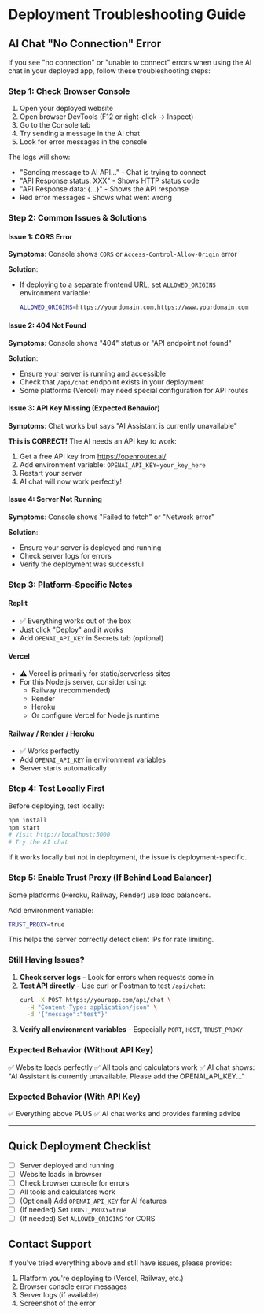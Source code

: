 # Deployment Troubleshooting Guide

## AI Chat "No Connection" Error

If you see "no connection" or "unable to connect" errors when using the AI chat in your deployed app, follow these troubleshooting steps:

### Step 1: Check Browser Console
1. Open your deployed website
2. Open browser DevTools (F12 or right-click → Inspect)
3. Go to the Console tab
4. Try sending a message in the AI chat
5. Look for error messages in the console

The logs will show:
- "Sending message to AI API..." - Chat is trying to connect
- "API Response status: XXX" - Shows HTTP status code
- "API Response data: {...}" - Shows the API response
- Red error messages - Shows what went wrong

### Step 2: Common Issues & Solutions

#### Issue 1: CORS Error
**Symptoms**: Console shows `CORS` or `Access-Control-Allow-Origin` error

**Solution**: 
- If deploying to a separate frontend URL, set `ALLOWED_ORIGINS` environment variable:
  ```bash
  ALLOWED_ORIGINS=https://yourdomain.com,https://www.yourdomain.com
  ```

#### Issue 2: 404 Not Found
**Symptoms**: Console shows "404" status or "API endpoint not found"

**Solution**:
- Ensure your server is running and accessible
- Check that `/api/chat` endpoint exists in your deployment
- Some platforms (Vercel) may need special configuration for API routes

#### Issue 3: API Key Missing (Expected Behavior)
**Symptoms**: Chat works but says "AI Assistant is currently unavailable"

**This is CORRECT!** The AI needs an API key to work:
1. Get a free API key from https://openrouter.ai/
2. Add environment variable: `OPENAI_API_KEY=your_key_here`
3. Restart your server
4. AI chat will now work perfectly!

#### Issue 4: Server Not Running
**Symptoms**: Console shows "Failed to fetch" or "Network error"

**Solution**:
- Ensure your server is deployed and running
- Check server logs for errors
- Verify the deployment was successful

### Step 3: Platform-Specific Notes

#### Replit
- ✅ Everything works out of the box
- Just click "Deploy" and it works
- Add `OPENAI_API_KEY` in Secrets tab (optional)

#### Vercel
- ⚠️ Vercel is primarily for static/serverless sites
- For this Node.js server, consider using:
  - Railway (recommended)
  - Render
  - Heroku
  - Or configure Vercel for Node.js runtime

#### Railway / Render / Heroku
- ✅ Works perfectly
- Add `OPENAI_API_KEY` in environment variables
- Server starts automatically

### Step 4: Test Locally First
Before deploying, test locally:
```bash
npm install
npm start
# Visit http://localhost:5000
# Try the AI chat
```

If it works locally but not in deployment, the issue is deployment-specific.

### Step 5: Enable Trust Proxy (If Behind Load Balancer)
Some platforms (Heroku, Railway, Render) use load balancers.

Add environment variable:
```bash
TRUST_PROXY=true
```

This helps the server correctly detect client IPs for rate limiting.

### Still Having Issues?

1. **Check server logs** - Look for errors when requests come in
2. **Test API directly** - Use curl or Postman to test `/api/chat`:
   ```bash
   curl -X POST https://yourapp.com/api/chat \
     -H "Content-Type: application/json" \
     -d '{"message":"test"}'
   ```
3. **Verify all environment variables** - Especially `PORT`, `HOST`, `TRUST_PROXY`

### Expected Behavior (Without API Key)
✅ Website loads perfectly
✅ All tools and calculators work
✅ AI chat shows: "AI Assistant is currently unavailable. Please add the OPENAI_API_KEY..."

### Expected Behavior (With API Key)
✅ Everything above PLUS
✅ AI chat works and provides farming advice

---

## Quick Deployment Checklist

- [ ] Server deployed and running
- [ ] Website loads in browser
- [ ] Check browser console for errors
- [ ] All tools and calculators work
- [ ] (Optional) Add `OPENAI_API_KEY` for AI features
- [ ] (If needed) Set `TRUST_PROXY=true`
- [ ] (If needed) Set `ALLOWED_ORIGINS` for CORS

## Contact Support
If you've tried everything above and still have issues, please provide:
1. Platform you're deploying to (Vercel, Railway, etc.)
2. Browser console error messages
3. Server logs (if available)
4. Screenshot of the error
